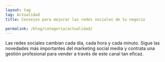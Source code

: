 ```yaml
---
layout: tag
tag: Actualidad
title: Consejos para mejorar las redes sociales de tu negocio

permalink: /blog/categoria/actualidad/
---
```


Las redes sociales cambian cada día, cada hora y cada minuto. Sigue las novedades más importantes del marketing social media y contrata una gestión profesional para vender a través de este canal tan eficaz. 